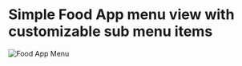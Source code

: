 # Simple Food App menu view with customizable sub menu items

<img src="./readme/sample.gif" alt="Food App Menu" />